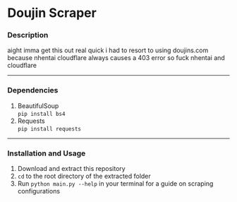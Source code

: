 # Doujin Scraper

### Description
aight imma get this out real quick i had to resort to using doujins.com because nhentai cloudflare always causes a 403 error so fuck nhentai and cloudflare

---

### Dependencies
1. BeautifulSoup  
`pip install bs4`
2. Requests  
`pip install requests`

---

### Installation and Usage
1. Download and extract this repository
2. `cd` to the root directory of the extracted folder
3. Run `python main.py --help` in your terminal for a guide on scraping configurations
